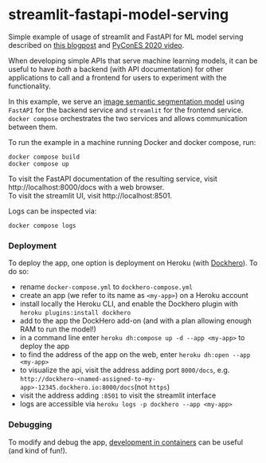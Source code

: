 # streamlit-fastapi-model-serving

Simple example of usage of streamlit and FastAPI for ML model serving described on [this blogpost](https://davidefiocco.github.io/streamlit-fastapi-ml-serving) and [PyConES 2020 video](https://www.youtube.com/watch?v=IvHCxycjeR0).

When developing simple APIs that serve machine learning models, it can be useful to have _both_ a backend (with API documentation) for other applications to call and a frontend for users to experiment with the functionality.

In this example, we serve an [image semantic segmentation model](https://pytorch.org/hub/pytorch_vision_deeplabv3_resnet101/) using `FastAPI` for the backend service and `streamlit` for the frontend service. `docker compose` orchestrates the two services and allows communication between them.

To run the example in a machine running Docker and docker compose, run:

    docker compose build
    docker compose up

To visit the FastAPI documentation of the resulting service, visit http://localhost:8000/docs with a web browser.  
To visit the streamlit UI, visit http://localhost:8501.

Logs can be inspected via:

    docker compose logs

### Deployment

To deploy the app, one option is deployment on Heroku (with [Dockhero](https://elements.heroku.com/addons/dockhero)). To do so:

- rename `docker-compose.yml` to `dockhero-compose.yml`
- create an app (we refer to its name as `<my-app>`) on a Heroku account
- install locally the Heroku CLI, and enable the Dockhero plugin with `heroku plugins:install dockhero`
- add to the app the DockHero add-on (and with a plan allowing enough RAM to run the model!)
- in a command line enter `heroku dh:compose up -d --app <my-app>` to deploy the app
- to find the address of the app on the web, enter `heroku dh:open --app <my-app>`
- to visualize the api, visit the address adding port `8000/docs`, e.g. `http://dockhero-<named-assigned-to-my-app>-12345.dockhero.io:8000/docs`(not `https`)
- visit the address adding `:8501` to visit the streamlit interface
- logs are accessible via `heroku logs -p dockhero --app <my-app>`

### Debugging

To modify and debug the app, [development in containers](https://davidefiocco.github.io/debugging-containers-with-vs-code) can be useful (and kind of fun!).
